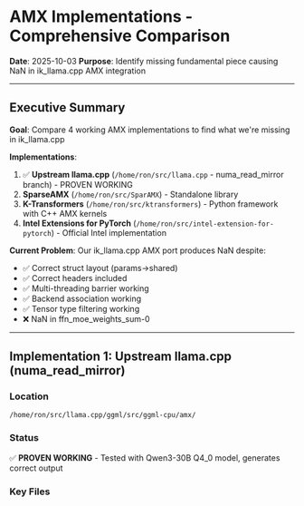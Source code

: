 # AMX Implementations - Comprehensive Comparison
**Date**: 2025-10-03
**Purpose**: Identify missing fundamental piece causing NaN in ik_llama.cpp AMX integration

---

## Executive Summary

**Goal**: Compare 4 working AMX implementations to find what we're missing in ik_llama.cpp

**Implementations**:
1. ✅ **Upstream llama.cpp** (`/home/ron/src/llama.cpp` - numa_read_mirror branch) - PROVEN WORKING
2. **SparseAMX** (`/home/ron/src/SparAMX`) - Standalone library
3. **K-Transformers** (`/home/ron/src/ktransformers`) - Python framework with C++ AMX kernels
4. **Intel Extensions for PyTorch** (`/home/ron/src/intel-extension-for-pytorch`) - Official Intel implementation

**Current Problem**: Our ik_llama.cpp AMX port produces NaN despite:
- ✅ Correct struct layout (params->shared)
- ✅ Correct headers included
- ✅ Multi-threading barrier working
- ✅ Backend association working
- ✅ Tensor type filtering working
- ❌ NaN in ffn_moe_weights_sum-0

---

## Implementation 1: Upstream llama.cpp (numa_read_mirror)

### Location
`/home/ron/src/llama.cpp/ggml/src/ggml-cpu/amx/`

### Status
✅ **PROVEN WORKING** - Tested with Qwen3-30B Q4_0 model, generates correct output

### Key Files
